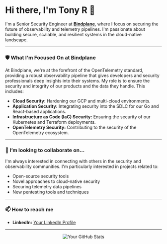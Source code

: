 # Hi there, I'm Tony R 👋

I'm a Senior Security Engineer at **[Bindplane](https://bindplane.com/)**, where I focus on securing the future of observability and telemetry pipelines. I'm passionate about building secure, scalable, and resilient systems in the cloud-native landscape.

---

### 🛡️ What I'm Focused On at Bindplane

At Bindplane, we're at the forefront of the OpenTelemetry standard, providing a robust observability pipeline that gives developers and security professionals deep insights into their systems. My role is to ensure the security and integrity of our products and the data they handle. This includes:

-   **Cloud Security:** Hardening our GCP and multi-cloud environments.
-   **Application Security:** Integrating security into the SDLC for our Go and React-based applications.
-   **Infrastructure as Code (IaC) Security:** Ensuring the security of our Kubernetes and Terraform deployments.
-   **OpenTelemetry Security:** Contributing to the security of the OpenTelemetry ecosystem.


---

### 👯 I’m looking to collaborate on...

I'm always interested in connecting with others in the security and observability communities. I'm particularly interested in projects related to:

-   Open-source security tools
-   Novel approaches to cloud-native security
-   Securing telemetry data pipelines
-   New pentesting tools and techniques 

---

### 📫 How to reach me

-   **LinkedIn:** [Your LinkedIn Profile](https://www.linkedin.com/in/anthony-ramos-4868b11a8)

---

<p align="center">
  <img src="https://github-readme-stats.vercel.app/api?username=itonyr&show_icons=true&theme=radical" alt="Your GitHub Stats">
</p>
